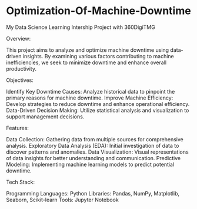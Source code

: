 # Optimization-Of-Machine-Downtime
My Data Science Learning Intership Project with 360DigiTMG

Overview:

This project aims to analyze and optimize machine downtime using data-driven insights. By examining various factors contributing to machine inefficiencies, we seek to minimize downtime and enhance overall productivity.

Objectives:

Identify Key Downtime Causes: Analyze historical data to pinpoint the primary reasons for machine downtime.
Improve Machine Efficiency: Develop strategies to reduce downtime and enhance operational efficiency.
Data-Driven Decision Making: Utilize statistical analysis and visualization to support management decisions.


Features:

Data Collection: Gathering data from multiple sources for comprehensive analysis.
Exploratory Data Analysis (EDA): Initial investigation of data to discover patterns and anomalies.
Data Visualization: Visual representations of data insights for better understanding and communication.
Predictive Modeling: Implementing machine learning models to predict potential downtime.


Tech Stack:

Programming Languages: Python
Libraries: Pandas, NumPy, Matplotlib, Seaborn, Scikit-learn
Tools: Jupyter Notebook
